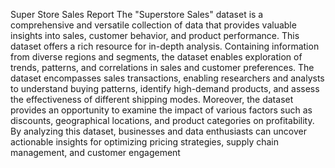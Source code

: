 Super Store Sales Report
The "Superstore Sales" dataset is a comprehensive and versatile collection of data that provides valuable insights into sales,
customer behavior, and product performance. This dataset offers a rich resource for in-depth analysis.
Containing information from diverse regions and segments, the dataset enables exploration of trends, patterns, and correlations in sales and customer preferences.
The dataset encompasses sales transactions, enabling researchers and analysts to understand buying patterns, identify high-demand products, and assess the effectiveness of different shipping modes.
Moreover, the dataset provides an opportunity to examine the impact of various factors such as discounts, geographical locations, and product categories on profitability.
By analyzing this dataset, businesses and data enthusiasts can uncover actionable insights for optimizing pricing strategies, supply chain management, and customer engagement
